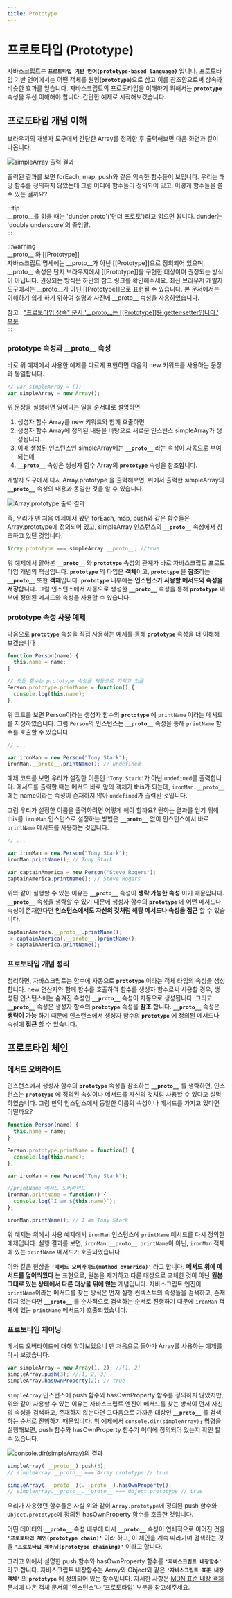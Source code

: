 ```yaml
---
title: Prototype
---
```


# 프로토타입 (Prototype)

자바스크립트는 **`프로토타입 기반 언어(prototype-based language)`** 입니다. 프로토타입 기반 언어에서는 어떤 객체를 원형(**`prototype`**)으로 삼고 이를 참조함으로써 상속과 비슷한 효과를 얻습니다. 자바스크립트의 프로토타입을 이해하기 위해서는 **`prototype`** 속성을 우선 이해해야 합니다. 간단한 예제로 시작해보겠습니다.

## 프로토타입 개념 이해

브라우저의 개발자 도구에서 간단한 Array를 정의한 후 출력해보면 다음 화면과 같이 나옵니다.

![simpleArray 출력 결과](../../img/prototype_001.png)

출력된 결과를 보면 forEach, map, push와 같은 익숙한 함수들이 보입니다. 우리는 해당 함수를 정의하지 않았는데 그럼 어디에 함수들이 정의되어 있고, 어떻게 함수들을 쓸 수 있는 걸까요?

:::tip  
\_\_proto\_\_를 읽을 때는 'dunder proto'('던더 프로토')라고 읽으면 됩니다.
dunder는 'double underscore'의 줄임말.  
:::

:::warning  
\_\_proto\_\_ 와 [[Prototype]]  
자바스크립트 명세에는 \_\_proto\_\_가 아닌 [[Prototype]]으로 정의되어 있으며,
\_\_proto\_\_ 속성은 단지 브라우저에서 [[Prototype]]을 구현한 대상이며 권장되는 방식이 아닙니다. 권장되는 방식은 하단의 참고 링크를 확인해주세요. 최신 브라우저 개발자 도구에서는 \_\_proto\_\_가 아닌 [[Prototype]]으로 표현될 수 있습니다. 본 문서에서는 이해하기 쉽게 하기 위하여 설명과 사진에 \_\_proto\_\_ 속성을 사용하였습니다.

참고 : ["프로토타입 상속" 문서 '\_\_proto\_\_는 [[Prototype]]용 getter·setter입니다.' 부분](https://ko.javascript.info/prototype-inheritance)  
:::

### prototype 속성과 **\_\_proto\_\_** 속성

바로 위 예제에서 사용한 예제를 다르게 표현하면 다음의 new 키워드를 사용하는 문장과 동일합니다.

```javascript
// var simpleArray = [];
var simpleArray = new Array();
```

위 문장을 실행하면 일어나는 일을 순서대로 설명하면

1. 생성자 함수 Array를 new 키워드와 함께 호출하면
2. 생성자 함수 Array에 정의된 내용을 바탕으로 새로운 인스턴스 simpleArray가 생성됩니다.
3. 이때 생성된 인스턴스인 simpleArray에는 **`__proto__`** 라는 속성이 자동으로 부여되는데
4. **`__proto__`** 속성은 생성자 함수 Array의 **`prototype`** 속성을 참조합니다.

개발자 도구에서 다시 Array.prototype 을 출력해보면, 위에서 출력한 simpleArray의 **`__proto__`** 속성의 내용과 동일한 것을 알 수 있습니다.

![Array.prototype 출력 결과](../../img/prototype_002.png)

즉, 우리가 맨 처음 예제에서 봤던 forEach, map, push와 같은 함수들은 Array.prototype에 정의되어 있고, simpleArray 인스턴스의 **`__proto__`** 속성에서 참조하고 있던 것입니다.

```javascript
Array.prototype === simpleArray.__proto__; //true
```

위 예제에서 알아본 **`__proto__`** 와 **`prototype`** 속성의 관계가 바로 자바스크립트 프로토타입 개념의 핵심입니다. **`prototype`** 의 타입은 **객체**이고, **`prototype`** 을 **참조**하는 **`__proto__`** 또한 **객체**입니다. **`prototype`** 내부에는 **인스턴스가 사용할 메서드와 속성을 저장**합니다. 그럼 인스턴스에서 자동으로 생성한 **`__proto__`** 속성을 통해 **`prototype`** 내부에 정의된 메서드와 속성을 사용할 수 있습니다.

### prototype 속성 사용 예제

다음으로 **`prototype`** 속성을 직접 사용하는 예제를 통해 **`prototype`** 속성을 더 이해해 보겠습니다

```javascript
function Person(name) {
  this.name = name;
}

// 모든 함수는 prototype 속성을 자동으로 가지고 있음
Person.prototype.printName = function() {
  console.log(this.name);
};
```

위 코드를 보면 Person이라는 생성자 함수의 **`prototype`** 에 `printName` 이라는 메서드를 지정하였습니다. 그럼 `Person`의 인스턴스는 **`__proto__`** 속성을 통해 `printName` 함수를 호출할 수 있습니다.

```javascript
// ...

var ironMan = new Person("Tony Stark");
ironMan.__proto__.printName(); // undefined
```

예제 코드를 보면 우리가 설정한 이름인 `'Tony Stark'`가 아닌 `undefined`를 출력합니다. 메서드를 출력할 때는 메서드 바로 앞의 객체가 this가 되는데, `ironMan.__proto__`에는 name이라는 속성이 존재하지 않아 `undefined`가 출력된 것입니다.

그럼 우리가 설정한 이름을 출력하려면 어떻게 해야 할까요? 원하는 결과를 얻기 위해 this를 `ironMan` 인스턴스로 설정하는 방법은 **`__proto__`** 없이 인스턴스에서 바로 `printName` 메서드를 사용하는 것입니다.

```javascript
// ...

var ironMan = new Person("Tony Stark");
ironMan.printName(); // Tony Stark

var captainAmerica = new Person("Steve Rogers");
captainAmerica.printName(); // Steve Rogers
```

위와 같이 실행할 수 있는 이유는 **`__proto__`** 속성이 **생략 가능한 속성** 이기 때문입니다. **`__proto__`** 속성을 생략할 수 있기 때문에 생성자 함수의 **`prototype`** 에 어떤 메서드나 속성이 존재한다면 **인스턴스에서도 자신의 것처럼 해당 메서드나 속성을 접근** 할 수 있습니다.

```javascript
captainAmerica.__proto__.printName();
-> captainAmerica(.__proto__.)printName();
-> captainAmerica.printName();
```

### 프로토타입 개념 정리

정리하면, 자바스크립트는 함수에 자동으로 **`prototype`** 이라는 객체 타입의 속성을 생성합니다. new 연산자와 함께 함수를 호출하여 함수를 생성자 함수로써 사용할 경우, 생성된 인스턴스에는 숨겨진 속성인 **`__proto__`** 속성이 자동으로 생성됩니다. 그리고 **`__proto__`** 속성은 생성자 함수의 **`prototype`** 속성을 **참조** 합니다. **`__proto__`** 속성은 **생략이 가능** 하기 때문에 인스턴스에서 생성자 함수의 **`prototype`** 에 정의된 메서드나 속성에 **접근** 할 수 있습니다.

## 프로토타입 체인

### 메서드 오버라이드

인스턴스에서 생성자 함수의 **`prototype`** 속성을 참조하는 **`__proto__`** 를 생략하면, 인스턴스는 **`prototype`** 에 정의된 속성이나 메서드를 자신의 것처럼 사용할 수 있다고 설명하였습니다. 그럼 만약 인스턴스에서 동일한 이름의 속성이나 메서드를 가지고 있다면 어떨까요?

```javascript
function Person(name) {
  this.name = name;
}

Person.prototype.printName = function() {
  console.log(this.name);
};

var ironMan = new Person("Tony Stark");

//printName 메서드 오버라이드
ironMan.printName = function() {
  console.log(`I am ${this.name}`);
};

ironMan.printName(); // I am Tony Stark
```

위 예제는 위에서 사용 예제에서 `ironMan` 인스턴스에 `printName` 메서드를 다시 정의한 예제입니다. 실행 결과를 보면, `ironMan.__proto__.printName`이 아닌, `ironMan` 객체에 있는 `printName` 메서드가 호출되었습니다.

이와 같은 현상을 **`'메서드 오버라이드(method override)'`** 라고 합니다. **메서드 위에 메서드를 덮어씌웠다** 는 표현으로, 원본을 제거하고 다른 대상으로 교체한 것이 아닌 **원본 그대로 있는 상태에서 다른 대상을 위에 얹는** 개념입니다. 자바스크립트 엔진이 `printName`이라는 메서드를 찾는 방식은 먼저 실행 컨텍스트의 속성들을 검색하고, 존재하지 않는다면 **`__proto__`** 를 순차적으로 검색하는 순서로 진행하기 때문에 `ironMan` 객체에 있는 `printName` 메서드가 호출되었습니다.

### 프로토타입 체이닝

메서드 오버라이드에 대해 알아보았으니 맨 처음으로 돌아가 Array를 사용하는 예제를 다시 보겠습니다.

```javascript
var simpleArray = new Array(1, 2); //[1, 2]
simpleArray.push(3); //[1, 2, 3]
simpleArray.hasOwnProperty(2); // true
```

`simpleArray` 인스턴스에 push 함수와 hasOwnProperty 함수를 정의하지 않았지만, 위와 같이 사용할 수 있는 이유는 자바스크립트 엔진이 메서드를 찾는 방식이 먼저 자신의 속성을 검색하고, 존재하지 않는다면 그다음으로 가까운 대상인 **`__proto__`** 를 검색하는 순서로 진행하기 때문입니다. 위 예제에서 `console.dir(simpleArray);` 명령을 실행해보면, push 함수와 hasOwnProperty 함수가 어디에 정의되어 있는지 확인 할 수 있습니다.

![console.dir(simpleArray)의 결과](../../img/prototype_003.png)

```javascript
simpleArray(.__proto__).push(3);
// simpleArray.__proto__ === Array.prototype // true

simpleArray(.__proto__)(.__proto__).hasOwnProperty();
// simpleArray.__proto__.__proto__ === Object.prototype // true
```

우리가 사용했던 함수들은 사실 위와 같이 `Array.prototype`에 정의된 push 함수와 `Object.prototype`에 정의된 hasOwnProperty 함수를 호출한 것입니다.

어떤 데이터의 **`__proto__`** 속성 내부에 다시 **`__proto__`** 속성이 연쇄적으로 이어진 것을 **`'프로토타입 체인(prototype chain)'`** 이라 하고, 이 체인을 계속 따라가며 검색하는 것을 **`'프로토타입 체이닝(prototype chaining)'`** 이라고 합니다.

그리고 위에서 설명한 push 함수와 hasOwnProperty 함수를 **`'자바스크립트 내장함수'`** 라고 합니다. 자바스크립트 내장함수는 Array와 Object와 같은 **`'자바스크립트 표준 내장 객체'`** 의 **`prototype`** 에 정의되어 있는 함수입니다. 자세한 사항은 [MDN 표준 내장 객체](https://developer.mozilla.org/ko/docs/Web/JavaScript/Reference/Global_Objects) 문서에 나온 객체 문서의 '인스턴스'나 '프로토타입' 부분을 참고해주세요.
